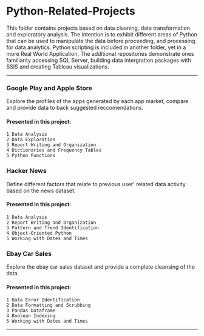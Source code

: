 # Python-Related-Projects



This folder contains projects based on data cleaning, data transformation and exploratory analysis. The intention is to exhibit different areas of Python that can be used to manipulate the data before proceeding, and processing for data analytics. Python scripting is included in another folder, yet in a more Real World Application. The additional repositories demonstrate ones familiarity accessing SQL Server, building data intergration packages with SSIS and creating Tableau visualizations.

---



### Google Play and Apple Store
Explore the profiles of the apps generated by each app market, compare and provide data to back suggested reccomendations.

#### Presented in this project: 
```
1 Data Analysis
2 Data Exploration 
3 Report Writing and Organization
4 Dictionaries and Frequency Tables
5 Python Functions
``` 

### Hacker News 
Define different factors that relate to previous user' related data activity based on the news dataset.

#### Presented in this project: 
```
1 Data Analysis 
2 Report Writing and Organization
3 Pattern and Trend Identification 
4 Object-Oriented Python 
5 Working with Dates and Times 
```

### Ebay Car Sales
Explore the ebay car sales dataset and provide a complete cleansing of the data.

#### Presented in this project:  
```
1 Data Error Identification 
2 Data Formatting and Scrubbing
3 Pandas Dataframe
4 Boolean Indexing 
5 Working with Dates and Times 
```
---


